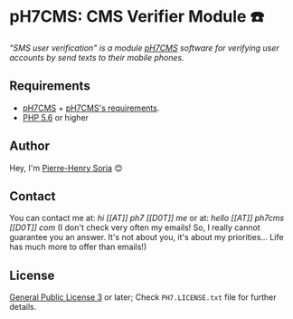 # pH7CMS: CMS Verifier Module ☎️

*"SMS user verification" is a module [pH7CMS](https://github.com/pH7Software/pH7-Social-Dating-CMS) software for verifying user accounts by send texts to their mobile phones.*


## Requirements

* [pH7CMS](http://ph7cms.com) + [pH7CMS's requirements](http://ph7cms.com/doc/en/requirements).
* [PHP 5.6](http://php.net/releases/5_6_0.php) or higher


## Author

Hey, I'm [Pierre-Henry Soria](http://pierrehenry.be) 😊


## Contact

You can contact me at: *hi [[AT]] ph7 [[D0T]] me* or at: *hello [[AT]] ph7cms [[D0T]] com* (I don't check very often my emails! So, I really cannot guarantee you an answer. It's not about you, it's about my priorities... Life has much more to offer than emails!)


## License

[General Public License 3](http://www.gnu.org/licenses/gpl.html) or later; Check `PH7.LICENSE.txt` file for further details.
